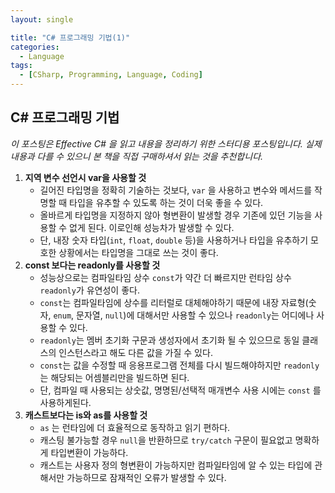 ```yaml
---
layout: single

title: "C# 프로그래밍 기법(1)"
categories:
  - Language
tags:
  - [CSharp, Programming, Language, Coding]
---
```




## C# 프로그래밍 기법

*이 포스팅은 Effective C# 을 읽고 내용을 정리하기 위한 스터디용 포스팅입니다. 실제 내용과 다를 수 있으니 본 책을 직접 구매하셔서 읽는 것을 추천합니다.*

 

1. **지역 변수 선언시 var을 사용할 것**
   - 길어진 타입명을 정확히 기술하는 것보다, `var` 을 사용하고 변수와 메서드를 작명할 때 타입을 유추할 수 있도록 하는 것이 더욱 좋을 수 있다.
   - 올바르게 타입명을 지정하지 않아 형변환이 발생할 경우 기존에 있던 기능을 사용할 수 없게 된다. 이로인해 성능차가 발생할 수 있다.
   - 단, 내장 숫자 타입(`int`, `float`, `double` 등)을 사용하거나 타입을 유추하기 모호한 상황에서는 타입명을 그대로 쓰는 것이 좋다.
2. **const 보다는 readonly를 사용할 것**
   - 성능상으로는 컴파일타임 상수 `const`가 약간 더 빠르지만 런타임 상수 `readonly`가 유연성이 좋다.
   - `const`는 컴파일타임에 상수를 리터럴로 대체해야하기 때문에 내장 자료형(숫자, `enum`, 문자열, `null`)에 대해서만 사용할 수 있으나 `readonly`는 어디에나 사용할 수 있다.
   - `readonly`는 멤버 초기화 구문과 생성자에서 초기화 될 수 있으므로 동일 클래스의 인스턴스라고 해도 다른 값을 가질 수 있다.
   - `const`는 값을 수정할 때 응용프로그램 전체를 다시 빌드해야하지만 `readonly`는 해당되는 어셈블리만을 빌드하면 된다.
   - 단, 컴파일 때 사용되는 상숫값, 명명된/선택적 매개변수 사용 시에는 `const` 를 사용하게된다.
3. **캐스트보다는 is와 as를 사용할 것**
   - `as` 는 런타임에 더 효율적으로 동작하고 읽기 편하다.
   - 캐스팅 불가능할 경우 `null`을 반환하므로 `try/catch` 구문이 필요없고 명확하게 타입변환이 가능하다.
   - 캐스트는 사용자 정의 형변환이 가능하지만 컴파일타임에 알 수 있는 타입에 관해서만 가능하므로 잠재적인 오류가 발생할 수 있다.